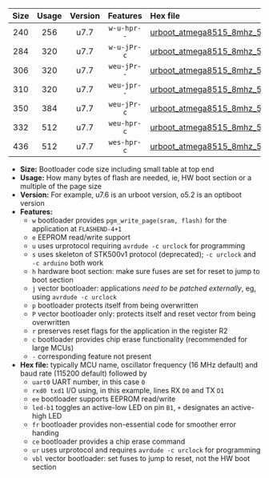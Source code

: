 |Size|Usage|Version|Features|Hex file|
|:-:|:-:|:-:|:-:|:--|
|240|256|u7.7|`w-u-hpr--`|[urboot_atmega8515_8mhz_57600bps_uart0_rxd0_txd1_led+b0_fr_ur.hex](https://raw.githubusercontent.com/stefanrueger/urboot.hex/main/cores/majorcore/atmega8515/fcpu_8mhz/57600_bps/urboot_atmega8515_8mhz_57600bps_uart0_rxd0_txd1_led+b0_fr_ur.hex)|
|284|320|u7.7|`w-u-jPr-c`|[urboot_atmega8515_8mhz_57600bps_uart0_rxd0_txd1_led+b0_fr_ce_ur_vbl.hex](https://raw.githubusercontent.com/stefanrueger/urboot.hex/main/cores/majorcore/atmega8515/fcpu_8mhz/57600_bps/urboot_atmega8515_8mhz_57600bps_uart0_rxd0_txd1_led+b0_fr_ce_ur_vbl.hex)|
|306|320|u7.7|`weu-jPr--`|[urboot_atmega8515_8mhz_57600bps_uart0_rxd0_txd1_ee_led+b0_ur_vbl.hex](https://raw.githubusercontent.com/stefanrueger/urboot.hex/main/cores/majorcore/atmega8515/fcpu_8mhz/57600_bps/urboot_atmega8515_8mhz_57600bps_uart0_rxd0_txd1_ee_led+b0_ur_vbl.hex)|
|310|320|u7.7|`weu-jpr--`|[urboot_atmega8515_8mhz_57600bps_uart0_rxd0_txd1_ee_led+b0_fr_ur_vbl.hex](https://raw.githubusercontent.com/stefanrueger/urboot.hex/main/cores/majorcore/atmega8515/fcpu_8mhz/57600_bps/urboot_atmega8515_8mhz_57600bps_uart0_rxd0_txd1_ee_led+b0_fr_ur_vbl.hex)|
|350|384|u7.7|`weu-jPr-c`|[urboot_atmega8515_8mhz_57600bps_uart0_rxd0_txd1_ee_led+b0_fr_ce_ur_vbl.hex](https://raw.githubusercontent.com/stefanrueger/urboot.hex/main/cores/majorcore/atmega8515/fcpu_8mhz/57600_bps/urboot_atmega8515_8mhz_57600bps_uart0_rxd0_txd1_ee_led+b0_fr_ce_ur_vbl.hex)|
|332|512|u7.7|`weu-hpr-c`|[urboot_atmega8515_8mhz_57600bps_uart0_rxd0_txd1_ee_led+b0_fr_ce_ur.hex](https://raw.githubusercontent.com/stefanrueger/urboot.hex/main/cores/majorcore/atmega8515/fcpu_8mhz/57600_bps/urboot_atmega8515_8mhz_57600bps_uart0_rxd0_txd1_ee_led+b0_fr_ce_ur.hex)|
|436|512|u7.7|`wes-hpr-c`|[urboot_atmega8515_8mhz_57600bps_uart0_rxd0_txd1_ee_led+b0_fr_ce.hex](https://raw.githubusercontent.com/stefanrueger/urboot.hex/main/cores/majorcore/atmega8515/fcpu_8mhz/57600_bps/urboot_atmega8515_8mhz_57600bps_uart0_rxd0_txd1_ee_led+b0_fr_ce.hex)|

- **Size:** Bootloader code size including small table at top end
- **Usage:** How many bytes of flash are needed, ie, HW boot section or a multiple of the page size
- **Version:** For example, u7.6 is an urboot version, o5.2 is an optiboot version
- **Features:**
  + `w` bootloader provides `pgm_write_page(sram, flash)` for the application at `FLASHEND-4+1`
  + `e` EEPROM read/write support
  + `u` uses urprotocol requiring `avrdude -c urclock` for programming
  + `s` uses skeleton of STK500v1 protocol (deprecated); `-c urclock` and `-c arduino` both work
  + `h` hardware boot section: make sure fuses are set for reset to jump to boot section
  + `j` vector bootloader: applications *need to be patched externally*, eg, using `avrdude -c urclock`
  + `p` bootloader protects itself from being overwritten
  + `P` vector bootloader only: protects itself and reset vector from being overwritten
  + `r` preserves reset flags for the application in the register R2
  + `c` bootloader provides chip erase functionality (recommended for large MCUs)
  + `-` corresponding feature not present
- **Hex file:** typically MCU name, oscillator frequency (16 MHz default) and baud rate (115200 default) followed by
  + `uart0` UART number, in this case `0`
  + `rxd0 txd1` I/O using, in this example, lines RX `D0` and TX `D1`
  + `ee` bootloader supports EEPROM read/write
  + `led-b1` toggles an active-low LED on pin `B1`, `+` designates an active-high LED
  + `fr` bootloader provides non-essential code for smoother error handing
  + `ce` bootloader provides a chip erase command
  + `ur` uses urprotocol and requires `avrdude -c urclock` for programming
  + `vbl` vector bootloader: set fuses to jump to reset, not the HW boot section
